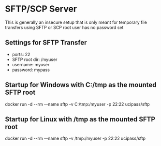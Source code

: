 # SFTP/SCP Server
This is generally an insecure setup that is only meant for temporary file transfers using SFTP or SCP
root user has no password set

## Settings for SFTP Transfer

- ports: 22
- SFTP root dir: /myuser
- username: myuser
- password: mypass

## Startup for Windows with C:/tmp as the mounted SFTP root
docker run -d --rm --name sftp -v C:\tmp:/myuser -p 22:22 ucipass/sftp

## Startup for Linux with /tmp as the mounted SFTP root
docker run -d --rm --name sftp -v /tmp:/myuser -p 22:22 ucipass/sftp

